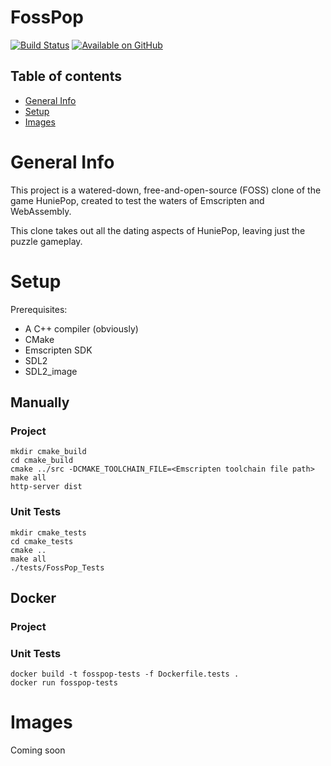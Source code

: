 # FossPop

[![Build Status](https://jenkins.matt-barnes.co.uk/buildStatus/icon?job=FossPop)](https://jenkins.matt-barnes.co.uk/job/FossPop/)
[![Available on GitHub](https://img.shields.io/badge/Available%20on-GitHub-white?logo=github)](https://github.com/mb2g17/fosspop)

## Table of contents

-   [General Info](#general-info)
-   [Setup](#setup)
-   [Images](#images)

# General Info

This project is a watered-down, free-and-open-source (FOSS) clone of the game HuniePop, created to test the waters of Emscripten and WebAssembly.

This clone takes out all the dating aspects of HuniePop, leaving just the puzzle gameplay.

# Setup

Prerequisites:

-   A C++ compiler (obviously)
-   CMake
-   Emscripten SDK
-   SDL2
-   SDL2_image

## Manually

### Project

```shell
mkdir cmake_build
cd cmake_build
cmake ../src -DCMAKE_TOOLCHAIN_FILE=<Emscripten toolchain file path>
make all
http-server dist
```

### Unit Tests

```shell
mkdir cmake_tests
cd cmake_tests
cmake ..
make all
./tests/FossPop_Tests
```

## Docker

### Project

### Unit Tests

```shell
docker build -t fosspop-tests -f Dockerfile.tests .
docker run fosspop-tests
```

# Images

Coming soon

